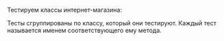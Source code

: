 Тестируем классы интернет-магазина:

Тесты сгруппированы по классу, который они тестируют.
Каждый тест называется именем соответствующего ему метода.